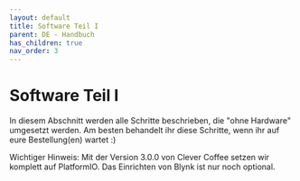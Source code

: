```yaml
---
layout: default
title: Software Teil I
parent: DE - Handbuch
has_children: true
nav_order: 3
---
```


# Software Teil I

In diesem Abschnitt werden alle Schritte beschrieben, die "ohne Hardware" umgesetzt werden. Am besten behandelt ihr diese Schritte, wenn ihr auf eure Bestellung(en) wartet :)

Wichtiger Hinweis: Mit der Version 3.0.0 von Clever Coffee setzen wir komplett auf PlatformIO. Das Einrichten von Blynk ist nur noch optional. 
